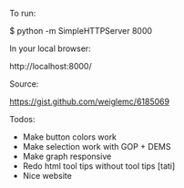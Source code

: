 To run:

$ python -m SimpleHTTPServer 8000

In your local browser:

http://localhost:8000/

Source:

https://gist.github.com/weiglemc/6185069

Todos:

- Make button colors work 
- Make selection work with GOP + DEMS
- Make graph responsive
- Redo html tool tips without tool tips [tati]
- Nice website
